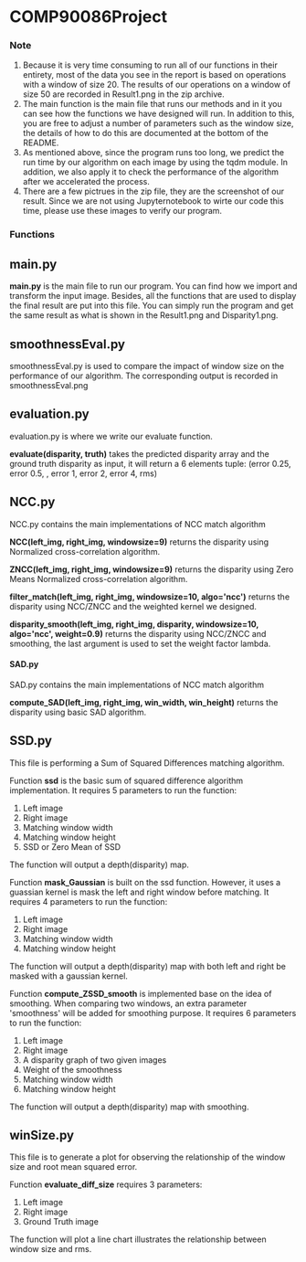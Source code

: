 # COMP90086Project
### Note
1. Because it is very time consuming to run all of our functions in their entirety, most of the data you see in the report is based on operations with a window of size 20. The results of our operations on a window of size 50 are recorded in Result1.png in the zip archive.
2. The main function is the main file that runs our methods and in it you can see how the functions we have designed will run. In addition to this, you are free to adjust a number of parameters such as the window size, the details of how to do this are documented at the bottom of the README.
3. As mentioned above, since the program runs too long, we predict the run time by our algorithm on each image by using the tqdm module. In addition, we also apply it to check the performance of the algorithm after we accelerated the process.
4. There are a few pictrues in the zip file, they are the screenshot of our result. Since we are not using Jupyternotebook to wirte our code this time, please use these images to verify our program.
### Functions
## main.py
**main.py** is the main file to run our program. You can find how we import and transform the input image. Besides, all the functions that are used to display the final result are put into this file. You can simply run the program and get the same result as what is shown in the Result1.png and Disparity1.png.
## smoothnessEval.py
smoothnessEval.py is used to compare the impact of window size on the performance of our algorithm. The corresponding output is recorded in smoothnessEval.png
## evaluation.py
evaluation.py is where we write our evaluate function.

**evaluate(disparity, truth)** takes the predicted disparity array and the ground truth disparity as input, it will return a 6 elements tuple: (error 0.25, error 0.5, , error 1, error 2, error 4, rms)

## NCC.py
NCC.py contains the main implementations of NCC match algorithm

**NCC(left_img, right_img, windowsize=9)** returns the disparity using Normalized cross-correlation algorithm.

**ZNCC(left_img, right_img, windowsize=9)** returns the disparity using Zero Means Normalized cross-correlation algorithm.

**filter_match(left_img, right_img, windowsize=10, algo='ncc')** returns the disparity using NCC/ZNCC and the weighted kernel we designed.

**disparity_smooth(left_img, right_img, disparity, windowsize=10, algo='ncc', weight=0.9)** returns the disparity using NCC/ZNCC and smoothing, the last argument is used to set the weight factor lambda.

#### SAD.py
SAD.py contains the main implementations of NCC match algorithm

**compute_SAD(left_img, right_img, win_width, win_height)** returns the disparity using basic SAD algorithm.

## SSD.py
This file is performing a Sum of Squared Differences matching algorithm.

Function **ssd** is the basic sum of squared difference algorithm implementation. It requires 5 parameters to run the function:
1. Left image
2. Right image
3. Matching window width
4. Matching window height
5. SSD or Zero Mean of SSD

The function will output a depth(disparity) map.

Function **mask_Gaussian** is built on the ssd function. However, it uses a guassian kernel is mask the left and right window before matching.
It requires 4 parameters to run the function:
1. Left image
2. Right image
3. Matching window width
4. Matching window height

The function will output a depth(disparity) map with both left and right be masked with a gaussian kernel.

Function **compute_ZSSD_smooth** is implemented base on the idea of smoothing. When comparing two windows, 
an extra parameter 'smoothness' will be added for smoothing purpose.
It requires 6 parameters to run the function:
1. Left image
2. Right image
3. A disparity graph of two given images
4. Weight of the smoothness
5. Matching window width
6. Matching window height

The function will output a depth(disparity) map with smoothing.

## winSize.py
This file is to generate a plot for observing the relationship of the window size and root mean squared error.

Function **evaluate_diff_size** requires 3 parameters:
1. Left image
2. Right image
3. Ground Truth image

The function will plot a line chart illustrates the relationship between window size and rms.